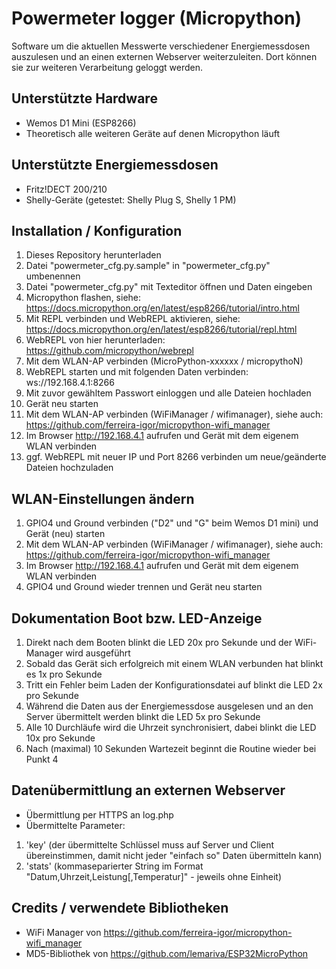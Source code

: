 # Powermeter logger (Micropython)
Software um die aktuellen Messwerte verschiedener Energiemessdosen auszulesen und an einen externen Webserver weiterzuleiten. Dort können sie zur weiteren Verarbeitung geloggt werden.

## Unterstützte Hardware
* Wemos D1 Mini (ESP8266)
* Theoretisch alle weiteren Geräte auf denen Micropython läuft

## Unterstützte Energiemessdosen
* Fritz!DECT 200/210
* Shelly-Geräte (getestet: Shelly Plug S, Shelly 1 PM)

## Installation / Konfiguration
1. Dieses Repository herunterladen
1. Datei "powermeter_cfg.py.sample" in "powermeter_cfg.py" umbenennen
1. Datei "powermeter_cfg.py" mit Texteditor öffnen und Daten eingeben
1. Micropython flashen, siehe: https://docs.micropython.org/en/latest/esp8266/tutorial/intro.html
1. Mit REPL verbinden und WebREPL aktivieren, siehe: https://docs.micropython.org/en/latest/esp8266/tutorial/repl.html
1. WebREPL von hier herunterladen: https://github.com/micropython/webrepl
1. Mit dem WLAN-AP verbinden (MicroPython-xxxxxx / micropythoN)
1. WebREPL starten und mit folgenden Daten verbinden: ws://192.168.4.1:8266
1. Mit zuvor gewähltem Passwort einloggen und alle Dateien hochladen
1. Gerät neu starten
1. Mit dem WLAN-AP verbinden (WiFiManager / wifimanager), siehe auch: https://github.com/ferreira-igor/micropython-wifi_manager
1. Im Browser http://192.168.4.1 aufrufen und Gerät mit dem eigenem WLAN verbinden
1. ggf. WebREPL mit neuer IP und Port 8266 verbinden um neue/geänderte Dateien hochzuladen

## WLAN-Einstellungen ändern
1. GPIO4 und Ground verbinden ("D2" und "G" beim Wemos D1 mini) und Gerät (neu) starten
1. Mit dem WLAN-AP verbinden (WiFiManager / wifimanager), siehe auch: https://github.com/ferreira-igor/micropython-wifi_manager
1. Im Browser http://192.168.4.1 aufrufen und Gerät mit dem eigenem WLAN verbinden
1. GPIO4 und Ground wieder trennen und Gerät neu starten

## Dokumentation Boot bzw. LED-Anzeige
1. Direkt nach dem Booten blinkt die LED 20x pro Sekunde und der WiFi-Manager wird ausgeführt
1. Sobald das Gerät sich erfolgreich mit einem WLAN verbunden hat blinkt es 1x pro Sekunde
1. Tritt ein Fehler beim Laden der Konfigurationsdatei auf blinkt die LED 2x pro Sekunde
1. Während die Daten aus der Energiemessdose ausgelesen und an den Server übermittelt werden blinkt die LED 5x pro Sekunde
1. Alle 10 Durchläufe wird die Uhrzeit synchronisiert, dabei blinkt die LED 10x pro Sekunde
1. Nach (maximal) 10 Sekunden Wartezeit beginnt die Routine wieder bei Punkt 4

## Datenübermittlung an externen Webserver
* Übermittlung per HTTPS an log.php
* Übermittelte Parameter:
1. 'key' (der übermittelte Schlüssel muss auf Server und Client übereinstimmen, damit nicht jeder "einfach so" Daten übermitteln kann)
1. 'stats' (kommaseparierter String im Format "Datum,Uhrzeit,Leistung[,Temperatur]" - jeweils ohne Einheit)

## Credits / verwendete Bibliotheken
* WiFi Manager von https://github.com/ferreira-igor/micropython-wifi_manager
* MD5-Bibliothek von https://github.com/lemariva/ESP32MicroPython
